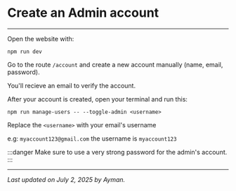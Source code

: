 # Create an Admin account

---

Open the website with:

```
npm run dev
```

Go to the route `/account` and create a new account manually (name, email, password).

You'll recieve an email to verify the account.

After your account is created, open your terminal and run this:

```
npm run manage-users -- --toggle-admin <username>
```

Replace the `<username>` with your email's username

e.g: `myaccount123@gmail.com` the username is `myaccount123`

:::danger
Make sure to use a very strong password for the admin's account.
:::

---

_Last updated on July 2, 2025 by Ayman._
